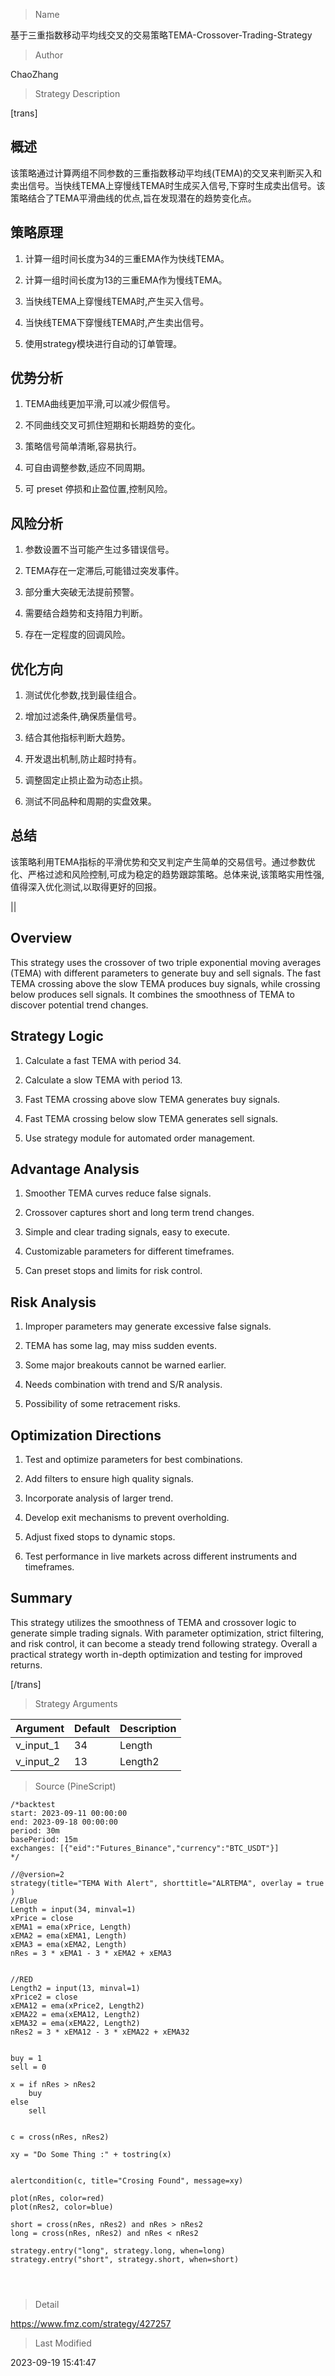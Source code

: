 
> Name

基于三重指数移动平均线交叉的交易策略TEMA-Crossover-Trading-Strategy

> Author

ChaoZhang

> Strategy Description

[trans]

## 概述

该策略通过计算两组不同参数的三重指数移动平均线(TEMA)的交叉来判断买入和卖出信号。当快线TEMA上穿慢线TEMA时生成买入信号,下穿时生成卖出信号。该策略结合了TEMA平滑曲线的优点,旨在发现潜在的趋势变化点。

## 策略原理

1. 计算一组时间长度为34的三重EMA作为快线TEMA。

2. 计算一组时间长度为13的三重EMA作为慢线TEMA。

3. 当快线TEMA上穿慢线TEMA时,产生买入信号。

4. 当快线TEMA下穿慢线TEMA时,产生卖出信号。

5. 使用strategy模块进行自动的订单管理。

## 优势分析

1. TEMA曲线更加平滑,可以减少假信号。

2. 不同曲线交叉可抓住短期和长期趋势的变化。

3. 策略信号简单清晰,容易执行。

4. 可自由调整参数,适应不同周期。

5. 可 preset 停损和止盈位置,控制风险。

## 风险分析

1. 参数设置不当可能产生过多错误信号。

2. TEMA存在一定滞后,可能错过突发事件。

3. 部分重大突破无法提前预警。

4. 需要结合趋势和支持阻力判断。

5. 存在一定程度的回调风险。

## 优化方向

1. 测试优化参数,找到最佳组合。

2. 增加过滤条件,确保质量信号。

3. 结合其他指标判断大趋势。 

4. 开发退出机制,防止超时持有。

5. 调整固定止损止盈为动态止损。

6. 测试不同品种和周期的实盘效果。

## 总结

该策略利用TEMA指标的平滑优势和交叉判定产生简单的交易信号。通过参数优化、严格过滤和风险控制,可成为稳定的趋势跟踪策略。总体来说,该策略实用性强,值得深入优化测试,以取得更好的回报。

|| 

## Overview

This strategy uses the crossover of two triple exponential moving averages (TEMA) with different parameters to generate buy and sell signals. The fast TEMA crossing above the slow TEMA produces buy signals, while crossing below produces sell signals. It combines the smoothness of TEMA to discover potential trend changes.

## Strategy Logic

1. Calculate a fast TEMA with period 34.

2. Calculate a slow TEMA with period 13.

3. Fast TEMA crossing above slow TEMA generates buy signals.

4. Fast TEMA crossing below slow TEMA generates sell signals.

5. Use strategy module for automated order management.

## Advantage Analysis 

1. Smoother TEMA curves reduce false signals.

2. Crossover captures short and long term trend changes.

3. Simple and clear trading signals, easy to execute.

4. Customizable parameters for different timeframes. 

5. Can preset stops and limits for risk control.

## Risk Analysis

1. Improper parameters may generate excessive false signals.

2. TEMA has some lag, may miss sudden events. 

3. Some major breakouts cannot be warned earlier.

4. Needs combination with trend and S/R analysis. 

5. Possibility of some retracement risks.

## Optimization Directions

1. Test and optimize parameters for best combinations.

2. Add filters to ensure high quality signals.

3. Incorporate analysis of larger trend.

4. Develop exit mechanisms to prevent overholding.

5. Adjust fixed stops to dynamic stops.

6. Test performance in live markets across different instruments and timeframes.

## Summary

This strategy utilizes the smoothness of TEMA and crossover logic to generate simple trading signals. With parameter optimization, strict filtering, and risk control, it can become a steady trend following strategy. Overall a practical strategy worth in-depth optimization and testing for improved returns.

[/trans]

> Strategy Arguments



|Argument|Default|Description|
|----|----|----|
|v_input_1|34|Length|
|v_input_2|13|Length2|


> Source (PineScript)

``` pinescript
/*backtest
start: 2023-09-11 00:00:00
end: 2023-09-18 00:00:00
period: 30m
basePeriod: 15m
exchanges: [{"eid":"Futures_Binance","currency":"BTC_USDT"}]
*/

//@version=2
strategy(title="TEMA With Alert", shorttitle="ALRTEMA", overlay = true )
//Blue
Length = input(34, minval=1)
xPrice = close
xEMA1 = ema(xPrice, Length)
xEMA2 = ema(xEMA1, Length)
xEMA3 = ema(xEMA2, Length)
nRes = 3 * xEMA1 - 3 * xEMA2 + xEMA3


//RED
Length2 = input(13, minval=1)
xPrice2 = close
xEMA12 = ema(xPrice2, Length2)
xEMA22 = ema(xEMA12, Length2)
xEMA32 = ema(xEMA22, Length2)
nRes2 = 3 * xEMA12 - 3 * xEMA22 + xEMA32


buy = 1
sell = 0

x = if nRes > nRes2
	buy
else
	sell


c = cross(nRes, nRes2)

xy = "Do Some Thing :" + tostring(x)


alertcondition(c, title="Crosing Found", message=xy)

plot(nRes, color=red)
plot(nRes2, color=blue)

short = cross(nRes, nRes2) and nRes > nRes2
long = cross(nRes, nRes2) and nRes < nRes2

strategy.entry("long", strategy.long, when=long)
strategy.entry("short", strategy.short, when=short)




```

> Detail

https://www.fmz.com/strategy/427257

> Last Modified

2023-09-19 15:41:47
